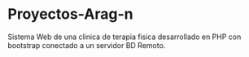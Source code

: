 # Proyectos-Arag-n
Sistema Web de una clinica de terapia fisica desarrollado en PHP con bootstrap conectado a un servidor BD Remoto.
